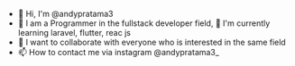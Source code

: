 - 👋 Hi, I'm @andypratama3
- 👀 I am a Programmer in the fullstack developer field,
 🌱 I'm currently learning laravel, flutter, reac js
- 💞️ I want to collaborate with everyone who is interested in the same field
- 📫 How to contact me via instagram @andypratama3_
